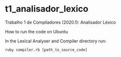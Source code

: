# t1_analisador_lexico
Trabalho 1 de Compiladores (2020.1): Analisador Léxico

How to run the code on Ubuntu

In the Lexical Analyser and Compiler directory run:

	ruby compiler.rb [path_to_source_code]
